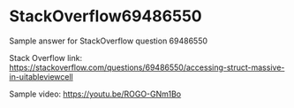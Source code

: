 # StackOverflow69486550
Sample answer for StackOverflow question 69486550

Stack Overflow link: https://stackoverflow.com/questions/69486550/accessing-struct-massive-in-uitableviewcell

Sample video: https://youtu.be/ROGO-GNm1Bo
